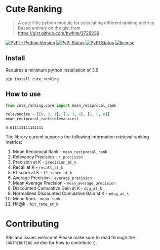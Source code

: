 # Cute Ranking
> A cute little python module for calculating different ranking metrics. Based entirely on the gist from https://gist.github.com/bwhite/3726239.


[![PyPI - Python Version](https://img.shields.io/pypi/pyversions/cute-ranking)](https://pypi.org/project/cute-ranking/)
[![PyPI Status](https://badge.fury.io/py/cute-ranking.svg)](https://badge.fury.io/py/cute-ranking)
[![PyPI Status](https://pepy.tech/badge/cute-ranking)](https://pepy.tech/project/cute-ranking)
[![license](https://img.shields.io/badge/License-Apache%202.0-blue.svg)](https://github.com/ncoop57/cute-ranking/blob/main/LICENSE)

## Install

Requires a minimum python installation of 3.6

`pip install cute_ranking`

## How to use

```python
from cute_ranking.core import mean_reciprocal_rank

relevancies = [[0, 0, 1], [0, 1, 0], [1, 0, 0]]
mean_reciprocal_rank(relevancies)
```




    0.611111111111111



The library current supports the following information retrieval ranking metrics:
1. Mean Reciprocal Rank - `mean_reciprocal_rank`
2. Relevancy Precision - `r_precision`
3. Precision at K - `precision_at_k`
4. Recall at K - `recall_at_k`
5. F1 score at K - `f1_score_at_k`
6. Average Precision - `average_precision`
7. Mean Average Precision - `mean_average_precision`
8. Discounted Cumulative Gain at K - `dcg_at_k`
9. Normalized Discounted Cumulative Gain at K - `ndcg_at_k`
10. Mean Rank - `mean_rank`
11. Hit@k - `hit_rate_at_k`

# Contributing
PRs and issues welcome! Please make sure to read through the `CONTRIBUTING.md` doc for how to contribute :).

